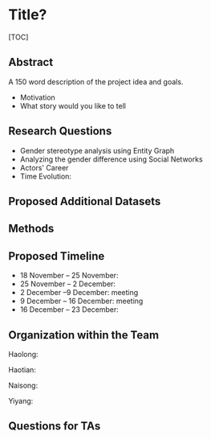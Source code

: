 # Title?

[TOC]

## Abstract

A 150 word description of the project idea and goals.

- Motivation
- What story would you like to tell

## Research Questions

- Gender stereotype analysis using Entity Graph
- Analyzing the gender difference using Social Networks
- Actors' Career
- Time Evolution:

## Proposed Additional Datasets

## Methods

## Proposed Timeline

- 18 November – 25 November:
- 25 November – 2 December:
- 2 December –9 December: meeting
- 9 December – 16 December: meeting
- 16 December – 23 December:

## Organization within the Team

Haolong:

Haotian:

Naisong:

Yiyang:

## Questions for TAs